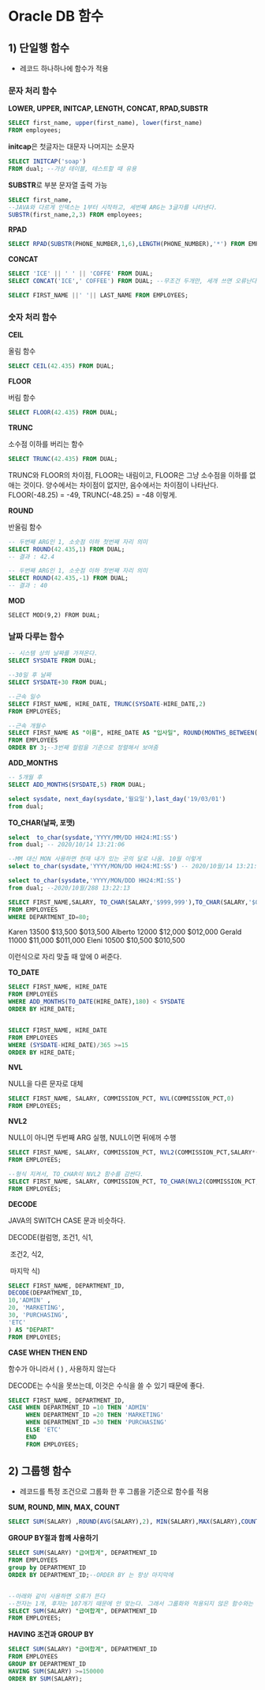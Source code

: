 



# Oracle DB 함수

## 1)  단일행 함수

- 레코드 하나하나에 함수가 적용

### 문자 처리 함수 

**LOWER, UPPER, INITCAP, LENGTH, CONCAT, RPAD,SUBSTR**

```sql
SELECT first_name, upper(first_name), lower(first_name)
FROM employees;
```

**initcap**은 첫글자는 대문자 나머지는 소문자

```sql
SELECT INITCAP('soap')
FROM dual; --가상 테이블, 테스트할 때 유용
```

**SUBSTR**로 부분 문자열 출력 가능

```sql
SELECT first_name, 
--JAVA와 다르게 인덱스는 1부터 시작하고, 세번째 ARG는 3글자를 나타낸다. 
SUBSTR(first_name,2,3) FROM employees;

```

**RPAD**

```SQL
SELECT RPAD(SUBSTR(PHONE_NUMBER,1,6),LENGTH(PHONE_NUMBER),'*') FROM EMPLOYEES;
```

**CONCAT**

```SQL
SELECT 'ICE' || ' ' || 'COFFE' FROM DUAL;
SELECT CONCAT('ICE',' COFFEE') FROM DUAL; --무조건 두개만, 세개 쓰면 오류난다.

SELECT FIRST_NAME ||' '|| LAST_NAME FROM EMPLOYEES;
```



### 숫자 처리 함수

**CEIL**

올림 함수

```SQL
SELECT CEIL(42.435) FROM DUAL;
```

**FLOOR**

버림 함수

```SQL
SELECT FLOOR(42.435) FROM DUAL;
```

**TRUNC**

소수점 이하를 버리는 함수

```SQL
SELECT TRUNC(42.435) FROM DUAL;
```

TRUNC와 FLOOR의 차이점, FLOOR는 내림이고, FLOOR은 그냥 소수점을 이하를 없애는 것이다. 양수에서는 차이점이 없지만, 음수에서는 차이점이 나타난다. FLOOR(-48.25) = -49,  TRUNC(-48.25) = -48 이렇게.



**ROUND**

반올림 함수

```SQL
-- 두번째 ARG인 1, 소숫점 이하 첫번째 자리 의미
SELECT ROUND(42.435,1) FROM DUAL;
-- 결과 : 42.4 

-- 두번째 ARG인 1, 소숫점 이하 첫번째 자리 의미
SELECT ROUND(42.435,-1) FROM DUAL;
-- 결과 : 40

```



**MOD**

```sqlite
SELECT MOD(9,2) FROM DUAL;
```



### 날짜 다루는 함수

```SQL
-- 시스템 상의 날짜를 가져온다.
SELECT SYSDATE FROM DUAL;

--30일 후 날짜
SELECT SYSDATE+30 FROM DUAL;

--근속 일수
SELECT FIRST_NAME, HIRE_DATE, TRUNC(SYSDATE-HIRE_DATE,2)
FROM EMPLOYEES;

--근속 개월수
SELECT FIRST_NAME AS "이름", HIRE_DATE AS "입사일", ROUND(MONTHS_BETWEEN(SYSDATE,HIRE_DATE)) AS "근속 개월"
FROM EMPLOYEES
ORDER BY 3;--3번째 컬럼을 기준으로 정렬해서 보여줌
```



**ADD_MONTHS**

```SQL
-- 5개월 후
SELECT ADD_MONTHS(SYSDATE,5) FROM DUAL;
```

```sql
select sysdate, next_day(sysdate,'월요일'),last_day('19/03/01')
from dual;
```



**TO_CHAR(날짜, 포맷)**

```sql
select  to_char(sysdate,'YYYY/MM/DD HH24:MI:SS')
from dual; -- 2020/10/14 13:21:06

--MM 대신 MON 사용하면 현재 내가 있는 곳의 달로 나옴. 10월 이렇게
select to_char(sysdate,'YYYY/MON/DD HH24:MI:SS') -- 2020/10월/14 13:21:25

select to_char(sysdate,'YYYY/MON/DDD HH24:MI:SS')
from dual; --2020/10월/288 13:22:13
```



```SQL
SELECT FIRST_NAME,SALARY, TO_CHAR(SALARY,'$999,999'),TO_CHAR(SALARY,'$099,999')
FROM EMPLOYEES
WHERE DEPARTMENT_ID=80;
```

Karen	13500	  $13,500	 $013,500
Alberto	12000	  $12,000	 $012,000
Gerald	11000	  $11,000	 $011,000
Eleni	10500	  $10,500	 $010,500

이런식으로 자리 맞출 때 앞에 0 써준다.



**TO_DATE**

```SQL
SELECT FIRST_NAME, HIRE_DATE
FROM EMPLOYEES
WHERE ADD_MONTHS(TO_DATE(HIRE_DATE),180) < SYSDATE
ORDER BY HIRE_DATE;


SELECT FIRST_NAME, HIRE_DATE
FROM EMPLOYEES
WHERE (SYSDATE-HIRE_DATE)/365 >=15
ORDER BY HIRE_DATE;
```



**NVL**

NULL을 다른 문자로 대체

```SQL
SELECT FIRST_NAME, SALARY, COMMISSION_PCT, NVL(COMMISSION_PCT,0)
FROM EMPLOYEES;
```



**NVL2**

NULL이 아니면 두번째 ARG 실행, NULL이면 뒤에꺼 수행

```SQL
SELECT FIRST_NAME, SALARY, COMMISSION_PCT, NVL2(COMMISSION_PCT,SALARY*(COMMISSION_PCT+1),SALARY*12) AS 연봉
FROM EMPLOYEES;

--형식 지켜서, TO_CHAR이 NVL2 함수를 감싼다.
SELECT FIRST_NAME, SALARY, COMMISSION_PCT, TO_CHAR(NVL2(COMMISSION_PCT, SALARY*(COMMISSION_PCT+1),SALARY*12),'$999,999') AS 연봉
FROM EMPLOYEES;
```



**DECODE**

JAVA의 SWITCH CASE 문과 비슷하다.

DECODE(컬럼명, 조건1, 식1,

​							 조건2, 식2,

​							 마지막 식)

```SQL
SELECT FIRST_NAME, DEPARTMENT_ID,
DECODE(DEPARTMENT_ID,
10,'ADMIN' ,
20, 'MARKETING',
30, 'PURCHASING',
'ETC'
) AS "DEPART"
FROM EMPLOYEES;
```



**CASE WHEN THEN END**  

함수가 아니라서 ( ) , 사용하지 않는다

DECODE는 수식을 못쓰는데, 이것은 수식을 쓸 수 있기 때문에 좋다.

```SQL
SELECT FIRST_NAME, DEPARTMENT_ID,
CASE WHEN DEPARTMENT_ID =10 THEN 'ADMIN'
     WHEN DEPARTMENT_ID =20 THEN 'MARKETING'
     WHEN DEPARTMENT_ID =30 THEN 'PURCHASING'
     ELSE 'ETC'
     END
     FROM EMPLOYEES;
```



## 2) 그룹행 함수 

- 레코드를 특정 조건으로 그룹화 한 후 그룹을 기준으로 함수를 적용

**SUM, ROUND, MIN, MAX, COUNT**

```SQL
SELECT SUM(SALARY) ,ROUND(AVG(SALARY),2), MIN(SALARY),MAX(SALARY),COUNT(SALARY) FROM EMPLOYEES;
```

**GROUP BY절과 함께 사용하기**

```sql
SELECT SUM(SALARY) "급여합계", DEPARTMENT_ID
FROM EMPLOYEES
group by DEPARTMENT_ID
ORDER BY DEPARTMENT_ID;--ORDER BY 는 항상 마지막에


--아래와 같이 사용하면 오류가 뜬다
--전자는 1개, 후자는 107개기 때문에 안 맞는다. 그래서 그룹화와 적용되지 않은 함수와는 함께 사용할 수 없다.
SELECT SUM(SALARY) "급여합계", DEPARTMENT_ID
FROM EMPLOYEES;
```

**HAVING 조건과 GROUP BY**

```SQL
SELECT SUM(SALARY) "급여합계", DEPARTMENT_ID
FROM EMPLOYEES
GROUP BY DEPARTMENT_ID
HAVING SUM(SALARY) >=150000
ORDER BY SUM(SALARY);
```


